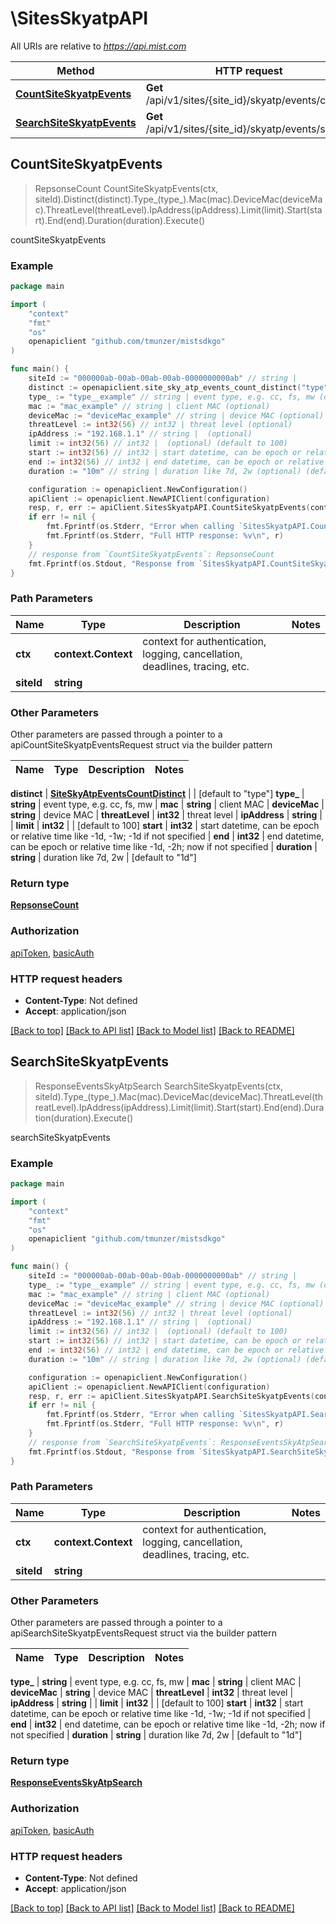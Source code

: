 # \SitesSkyatpAPI

All URIs are relative to *https://api.mist.com*

Method | HTTP request | Description
------------- | ------------- | -------------
[**CountSiteSkyatpEvents**](SitesSkyatpAPI.md#CountSiteSkyatpEvents) | **Get** /api/v1/sites/{site_id}/skyatp/events/count | countSiteSkyatpEvents
[**SearchSiteSkyatpEvents**](SitesSkyatpAPI.md#SearchSiteSkyatpEvents) | **Get** /api/v1/sites/{site_id}/skyatp/events/search | searchSiteSkyatpEvents



## CountSiteSkyatpEvents

> RepsonseCount CountSiteSkyatpEvents(ctx, siteId).Distinct(distinct).Type_(type_).Mac(mac).DeviceMac(deviceMac).ThreatLevel(threatLevel).IpAddress(ipAddress).Limit(limit).Start(start).End(end).Duration(duration).Execute()

countSiteSkyatpEvents



### Example

```go
package main

import (
	"context"
	"fmt"
	"os"
	openapiclient "github.com/tmunzer/mistsdkgo"
)

func main() {
	siteId := "000000ab-00ab-00ab-00ab-0000000000ab" // string | 
	distinct := openapiclient.site_sky_atp_events_count_distinct("type") // SiteSkyAtpEventsCountDistinct |  (optional) (default to "type")
	type_ := "type__example" // string | event type, e.g. cc, fs, mw (optional)
	mac := "mac_example" // string | client MAC (optional)
	deviceMac := "deviceMac_example" // string | device MAC (optional)
	threatLevel := int32(56) // int32 | threat level (optional)
	ipAddress := "192.168.1.1" // string |  (optional)
	limit := int32(56) // int32 |  (optional) (default to 100)
	start := int32(56) // int32 | start datetime, can be epoch or relative time like -1d, -1w; -1d if not specified (optional)
	end := int32(56) // int32 | end datetime, can be epoch or relative time like -1d, -2h; now if not specified (optional)
	duration := "10m" // string | duration like 7d, 2w (optional) (default to "1d")

	configuration := openapiclient.NewConfiguration()
	apiClient := openapiclient.NewAPIClient(configuration)
	resp, r, err := apiClient.SitesSkyatpAPI.CountSiteSkyatpEvents(context.Background(), siteId).Distinct(distinct).Type_(type_).Mac(mac).DeviceMac(deviceMac).ThreatLevel(threatLevel).IpAddress(ipAddress).Limit(limit).Start(start).End(end).Duration(duration).Execute()
	if err != nil {
		fmt.Fprintf(os.Stderr, "Error when calling `SitesSkyatpAPI.CountSiteSkyatpEvents``: %v\n", err)
		fmt.Fprintf(os.Stderr, "Full HTTP response: %v\n", r)
	}
	// response from `CountSiteSkyatpEvents`: RepsonseCount
	fmt.Fprintf(os.Stdout, "Response from `SitesSkyatpAPI.CountSiteSkyatpEvents`: %v\n", resp)
}
```

### Path Parameters


Name | Type | Description  | Notes
------------- | ------------- | ------------- | -------------
**ctx** | **context.Context** | context for authentication, logging, cancellation, deadlines, tracing, etc.
**siteId** | **string** |  | 

### Other Parameters

Other parameters are passed through a pointer to a apiCountSiteSkyatpEventsRequest struct via the builder pattern


Name | Type | Description  | Notes
------------- | ------------- | ------------- | -------------

 **distinct** | [**SiteSkyAtpEventsCountDistinct**](SiteSkyAtpEventsCountDistinct.md) |  | [default to &quot;type&quot;]
 **type_** | **string** | event type, e.g. cc, fs, mw | 
 **mac** | **string** | client MAC | 
 **deviceMac** | **string** | device MAC | 
 **threatLevel** | **int32** | threat level | 
 **ipAddress** | **string** |  | 
 **limit** | **int32** |  | [default to 100]
 **start** | **int32** | start datetime, can be epoch or relative time like -1d, -1w; -1d if not specified | 
 **end** | **int32** | end datetime, can be epoch or relative time like -1d, -2h; now if not specified | 
 **duration** | **string** | duration like 7d, 2w | [default to &quot;1d&quot;]

### Return type

[**RepsonseCount**](RepsonseCount.md)

### Authorization

[apiToken](../README.md#apiToken), [basicAuth](../README.md#basicAuth)

### HTTP request headers

- **Content-Type**: Not defined
- **Accept**: application/json

[[Back to top]](#) [[Back to API list]](../README.md#documentation-for-api-endpoints)
[[Back to Model list]](../README.md#documentation-for-models)
[[Back to README]](../README.md)


## SearchSiteSkyatpEvents

> ResponseEventsSkyAtpSearch SearchSiteSkyatpEvents(ctx, siteId).Type_(type_).Mac(mac).DeviceMac(deviceMac).ThreatLevel(threatLevel).IpAddress(ipAddress).Limit(limit).Start(start).End(end).Duration(duration).Execute()

searchSiteSkyatpEvents



### Example

```go
package main

import (
	"context"
	"fmt"
	"os"
	openapiclient "github.com/tmunzer/mistsdkgo"
)

func main() {
	siteId := "000000ab-00ab-00ab-00ab-0000000000ab" // string | 
	type_ := "type__example" // string | event type, e.g. cc, fs, mw (optional)
	mac := "mac_example" // string | client MAC (optional)
	deviceMac := "deviceMac_example" // string | device MAC (optional)
	threatLevel := int32(56) // int32 | threat level (optional)
	ipAddress := "192.168.1.1" // string |  (optional)
	limit := int32(56) // int32 |  (optional) (default to 100)
	start := int32(56) // int32 | start datetime, can be epoch or relative time like -1d, -1w; -1d if not specified (optional)
	end := int32(56) // int32 | end datetime, can be epoch or relative time like -1d, -2h; now if not specified (optional)
	duration := "10m" // string | duration like 7d, 2w (optional) (default to "1d")

	configuration := openapiclient.NewConfiguration()
	apiClient := openapiclient.NewAPIClient(configuration)
	resp, r, err := apiClient.SitesSkyatpAPI.SearchSiteSkyatpEvents(context.Background(), siteId).Type_(type_).Mac(mac).DeviceMac(deviceMac).ThreatLevel(threatLevel).IpAddress(ipAddress).Limit(limit).Start(start).End(end).Duration(duration).Execute()
	if err != nil {
		fmt.Fprintf(os.Stderr, "Error when calling `SitesSkyatpAPI.SearchSiteSkyatpEvents``: %v\n", err)
		fmt.Fprintf(os.Stderr, "Full HTTP response: %v\n", r)
	}
	// response from `SearchSiteSkyatpEvents`: ResponseEventsSkyAtpSearch
	fmt.Fprintf(os.Stdout, "Response from `SitesSkyatpAPI.SearchSiteSkyatpEvents`: %v\n", resp)
}
```

### Path Parameters


Name | Type | Description  | Notes
------------- | ------------- | ------------- | -------------
**ctx** | **context.Context** | context for authentication, logging, cancellation, deadlines, tracing, etc.
**siteId** | **string** |  | 

### Other Parameters

Other parameters are passed through a pointer to a apiSearchSiteSkyatpEventsRequest struct via the builder pattern


Name | Type | Description  | Notes
------------- | ------------- | ------------- | -------------

 **type_** | **string** | event type, e.g. cc, fs, mw | 
 **mac** | **string** | client MAC | 
 **deviceMac** | **string** | device MAC | 
 **threatLevel** | **int32** | threat level | 
 **ipAddress** | **string** |  | 
 **limit** | **int32** |  | [default to 100]
 **start** | **int32** | start datetime, can be epoch or relative time like -1d, -1w; -1d if not specified | 
 **end** | **int32** | end datetime, can be epoch or relative time like -1d, -2h; now if not specified | 
 **duration** | **string** | duration like 7d, 2w | [default to &quot;1d&quot;]

### Return type

[**ResponseEventsSkyAtpSearch**](ResponseEventsSkyAtpSearch.md)

### Authorization

[apiToken](../README.md#apiToken), [basicAuth](../README.md#basicAuth)

### HTTP request headers

- **Content-Type**: Not defined
- **Accept**: application/json

[[Back to top]](#) [[Back to API list]](../README.md#documentation-for-api-endpoints)
[[Back to Model list]](../README.md#documentation-for-models)
[[Back to README]](../README.md)

